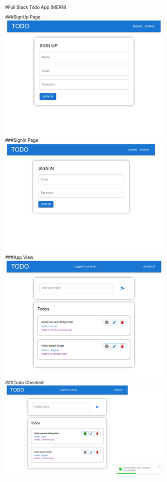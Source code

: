 #Full Stack Todo App (MERN)

###SignUp Page
![Signup page](/public/images/ss4.png "Signup page")
###SignIn Page
![Signin page](/public/images/ss3.png "Signin page")
###App View
![app view](/public/images/ss1.png "app view")
###Todo Checked
![todo checked](/public/images/ss2.png "todo checked")
